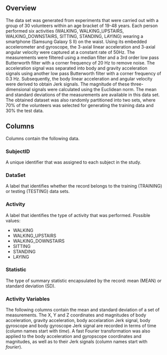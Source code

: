 ## Overview

The data set was generated from experiments that were carried out with a group 
of 30 volunteers within an age bracket of 19-48 years. 
Each person performed six activities (WALKING, WALKING_UPSTAIRS, 
WALKING_DOWNSTAIRS, SITTING, STANDING, LAYING) wearing a smartphone 
(Samsung Galaxy S II) on the waist. 
Using its embedded accelerometer and gyroscope, the 3-axial linear acceleration 
and 3-axial angular velocity were captured at a constant rate of 50Hz. 
The measurements were filtered using a median filter and a 3rd order low pass 
Butterworth filter with a corner frequency of 20 Hz to remove noise. 
The acceleration signal was separated into body and gravity acceleration signals 
using another low pass Butterworth filter with a corner frequency of 0.3 Hz. 
Subsequently, the body linear acceleration and angular velocity were derived to 
obtain Jerk signals.
The magnitude of these three-dimensional signals were calculated using the 
Euclidean norm.
The mean and standard deviations of the measurements are available in this 
data set.
The obtained dataset was also randomly partitioned into two sets, where 70% of 
the volunteers was selected for generating the training data and 30% the test 
data. 

## Columns

Columns contain the following data.

### SubjectID

A unique identifier that was assigned to each subject in the study.

### DataSet	

A label that identifies whether the record belongs to the training (TRAINING)
or testing (TESTING) data sets.

### Activity	

A label that identifies the type of activity that was performed.
Possible values:
* WALKING
* WALKING_UPSTAIRS
* WALKING_DOWNSTAIRS
* SITTING
* STANDING
* LAYING

### Statistic

The type of summary statistic encapsulated by the record: mean (MEAN) or 
standard deviation (SD).

### Activity Variables

The following columns contain the mean and standard deviation of a set of 
measurements.
The X, Y and Z coordinates and magnitudes of body acceleration, gravity 
acceleration, body accelaration Jerk signal, body gyroscope and body gyroscope 
Jerk signal are recorded in terms of time (column names start with *time*).
A fast Fourier transformation was also applied to the body acceleration and 
gyropscope coordinates and magnitudes, as well as to their Jerk signals
(column names start with *fourier*).
